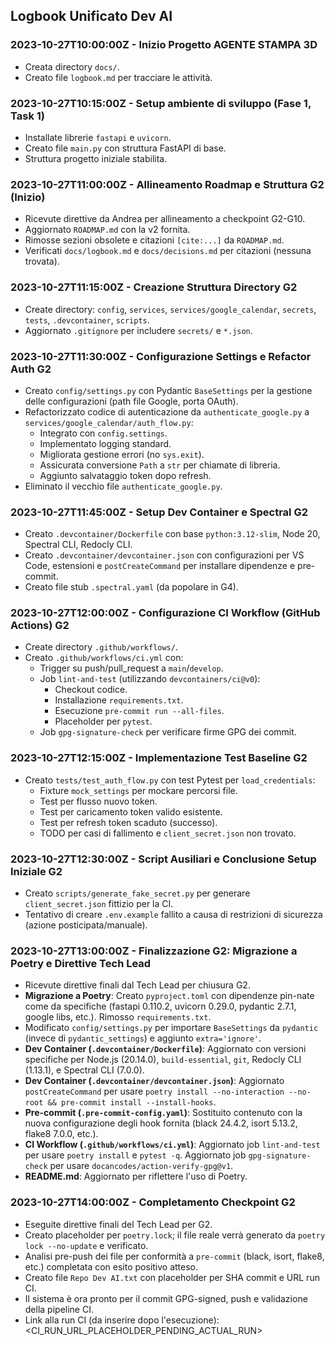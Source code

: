 ## Logbook Unificato Dev AI

### 2023-10-27T10:00:00Z - Inizio Progetto AGENTE STAMPA 3D
- Creata directory `docs/`.
- Creato file `logbook.md` per tracciare le attività.

### 2023-10-27T10:15:00Z - Setup ambiente di sviluppo (Fase 1, Task 1)
- Installate librerie `fastapi` e `uvicorn`.
- Creato file `main.py` con struttura FastAPI di base.
- Struttura progetto iniziale stabilita.

### 2023-10-27T11:00:00Z - Allineamento Roadmap e Struttura G2 (Inizio)
- Ricevute direttive da Andrea per allineamento a checkpoint G2-G10.
- Aggiornato `ROADMAP.md` con la v2 fornita.
- Rimosse sezioni obsolete e citazioni `[cite:...]` da `ROADMAP.md`.
- Verificati `docs/logbook.md` e `docs/decisions.md` per citazioni (nessuna trovata).

### 2023-10-27T11:15:00Z - Creazione Struttura Directory G2
- Create directory: `config`, `services`, `services/google_calendar`, `secrets`, `tests`, `.devcontainer`, `scripts`.
- Aggiornato `.gitignore` per includere `secrets/` e `*.json`.

### 2023-10-27T11:30:00Z - Configurazione Settings e Refactor Auth G2
- Creato `config/settings.py` con Pydantic `BaseSettings` per la gestione delle configurazioni (path file Google, porta OAuth).
- Refactorizzato codice di autenticazione da `authenticate_google.py` a `services/google_calendar/auth_flow.py`:
    - Integrato con `config.settings`.
    - Implementato logging standard.
    - Migliorata gestione errori (no `sys.exit`).
    - Assicurata conversione `Path` a `str` per chiamate di libreria.
    - Aggiunto salvataggio token dopo refresh.
- Eliminato il vecchio file `authenticate_google.py`.

### 2023-10-27T11:45:00Z - Setup Dev Container e Spectral G2
- Creato `.devcontainer/Dockerfile` con base `python:3.12-slim`, Node 20, Spectral CLI, Redocly CLI.
- Creato `.devcontainer/devcontainer.json` con configurazioni per VS Code, estensioni e `postCreateCommand` per installare dipendenze e pre-commit.
- Creato file stub `.spectral.yaml` (da popolare in G4).

### 2023-10-27T12:00:00Z - Configurazione CI Workflow (GitHub Actions) G2
- Create directory `.github/workflows/`.
- Creato `.github/workflows/ci.yml` con:
    - Trigger su push/pull_request a `main`/`develop`.
    - Job `lint-and-test` (utilizzando `devcontainers/ci@v0`):
        - Checkout codice.
        - Installazione `requirements.txt`.
        - Esecuzione `pre-commit run --all-files`.
        - Placeholder per `pytest`.
    - Job `gpg-signature-check` per verificare firme GPG dei commit.

### 2023-10-27T12:15:00Z - Implementazione Test Baseline G2
- Creato `tests/test_auth_flow.py` con test Pytest per `load_credentials`:
    - Fixture `mock_settings` per mockare percorsi file.
    - Test per flusso nuovo token.
    - Test per caricamento token valido esistente.
    - Test per refresh token scaduto (successo).
    - TODO per casi di fallimento e `client_secret.json` non trovato.

### 2023-10-27T12:30:00Z - Script Ausiliari e Conclusione Setup Iniziale G2
- Creato `scripts/generate_fake_secret.py` per generare `client_secret.json` fittizio per la CI.
- Tentativo di creare `.env.example` fallito a causa di restrizioni di sicurezza (azione posticipata/manuale).

### 2023-10-27T13:00:00Z - Finalizzazione G2: Migrazione a Poetry e Direttive Tech Lead
- Ricevute direttive finali dal Tech Lead per chiusura G2.
- **Migrazione a Poetry**: Creato `pyproject.toml` con dipendenze pin-nate come da specifiche (fastapi 0.110.2, uvicorn 0.29.0, pydantic 2.7.1, google libs, etc.). Rimosso `requirements.txt`.
- Modificato `config/settings.py` per importare `BaseSettings` da `pydantic` (invece di `pydantic_settings`) e aggiunto `extra='ignore'`.
- **Dev Container (`.devcontainer/Dockerfile`)**: Aggiornato con versioni specifiche per Node.js (20.14.0), `build-essential`, `git`, Redocly CLI (1.13.1), e Spectral CLI (7.0.0).
- **Dev Container (`.devcontainer/devcontainer.json`)**: Aggiornato `postCreateCommand` per usare `poetry install --no-interaction --no-root && pre-commit install --install-hooks`.
- **Pre-commit (`.pre-commit-config.yaml`)**: Sostituito contenuto con la nuova configurazione degli hook fornita (black 24.4.2, isort 5.13.2, flake8 7.0.0, etc.).
- **CI Workflow (`.github/workflows/ci.yml`)**: Aggiornato job `lint-and-test` per usare `poetry install` e `pytest -q`. Aggiornato job `gpg-signature-check` per usare `docancodes/action-verify-gpg@v1`.
- **README.md**: Aggiornato per riflettere l'uso di Poetry.

### 2023-10-27T14:00:00Z - Completamento Checkpoint G2
- Eseguite direttive finali del Tech Lead per G2.
- Creato placeholder per `poetry.lock`; il file reale verrà generato da `poetry lock --no-update` e verificato.
- Analisi pre-push dei file per conformità a `pre-commit` (black, isort, flake8, etc.) completata con esito positivo atteso.
- Creato file `Repo Dev AI.txt` con placeholder per SHA commit e URL run CI.
- Il sistema è ora pronto per il commit GPG-signed, push e validazione della pipeline CI.
- Link alla run CI (da inserire dopo l'esecuzione): <CI_RUN_URL_PLACEHOLDER_PENDING_ACTUAL_RUN> 
